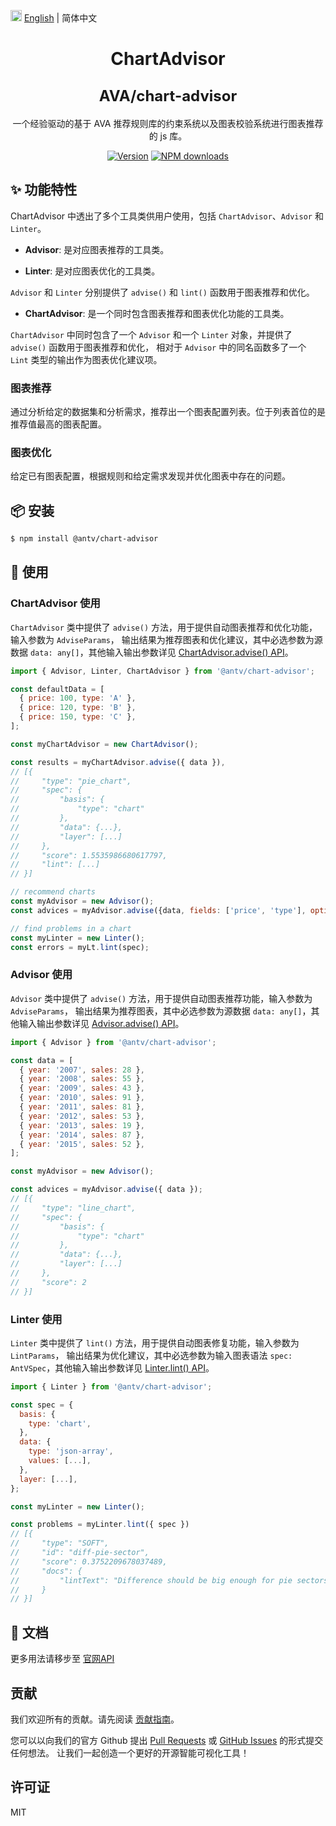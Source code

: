 <img src="https://gw.alipayobjects.com/zos/antfincdn/R8sN%24GNdh6/language.svg" width="18"> [English](./README.md) | 简体中文

<h1 align="center">
  <p>ChartAdvisor</p>
  <span style="font-size: 24px;">AVA/chart-advisor</span>
</h1>

<div align="center">

一个经验驱动的基于 AVA 推荐规则库的约束系统以及图表校验系统进行图表推荐的 js 库。



[![Version](https://badgen.net/npm/v/@antv/chart-advisor)](https://www.npmjs.com/@antv/chart-advisor)
[![NPM downloads](http://img.shields.io/npm/dm/@antv/chart-advisor.svg)](http://npmjs.com/@antv/chart-advisor)
</div>

## ✨ 功能特性

ChartAdvisor 中透出了多个工具类供用户使用，包括 `ChartAdvisor`、`Advisor` 和 `Linter`。


* **Advisor**: 是对应图表推荐的工具类。

* **Linter**: 是对应图表优化的工具类。

`Advisor` 和 `Linter` 分别提供了 `advise()` 和 `lint()` 函数用于图表推荐和优化。

* **ChartAdvisor**: 是一个同时包含图表推荐和图表优化功能的工具类。

`ChartAdvisor` 中同时包含了一个 `Advisor` 和一个 `Linter` 对象，并提供了 `advise()` 函数用于图表推荐和优化，
相对于 `Advisor` 中的同名函数多了一个 `Lint` 类型的输出作为图表优化建议项。

### 图表推荐

通过分析给定的数据集和分析需求，推荐出一个图表配置列表。位于列表首位的是推荐值最高的图表配置。

### 图表优化

给定已有图表配置，根据规则和给定需求发现并优化图表中存在的问题。

## 📦 安装

```bash
$ npm install @antv/chart-advisor
```

## 🔨 使用

### ChartAdvisor 使用

`ChartAdvisor` 类中提供了 `advise()` 方法，用于提供自动图表推荐和优化功能，输入参数为 `AdviseParams`，
输出结果为推荐图表和优化建议，其中必选参数为源数据 `data: any[]`，其他输入输出参数详见 [ChartAdvisor.advise() API](../../api/chart-advisor/chartAdvice)。

```js
import { Advisor, Linter, ChartAdvisor } from '@antv/chart-advisor';

const defaultData = [
  { price: 100, type: 'A' },
  { price: 120, type: 'B' },
  { price: 150, type: 'C' },
];

const myChartAdvisor = new ChartAdvisor();

const results = myChartAdvisor.advise({ data }),
// [{
//     "type": "pie_chart",
//     "spec": {
//         "basis": {
//             "type": "chart"
//         },
//         "data": {...},
//         "layer": [...]
//     },
//     "score": 1.5535986680617797,
//     "lint": [...]
// }]

// recommend charts
const myAdvisor = new Advisor();
const advices = myAdvisor.advise({data, fields: ['price', 'type'], options: { refine: true }});

// find problems in a chart
const myLinter = new Linter();
const errors = myLt.lint(spec);
```

### Advisor 使用

`Advisor` 类中提供了 `advise()` 方法，用于提供自动图表推荐功能，输入参数为 `AdviseParams`，
输出结果为推荐图表，其中必选参数为源数据 `data: any[]`，其他输入输出参数详见 [Advisor.advise() API](../../api/chart-advisor/advice)。

```js
import { Advisor } from '@antv/chart-advisor';

const data = [
  { year: '2007', sales: 28 },
  { year: '2008', sales: 55 },
  { year: '2009', sales: 43 },
  { year: '2010', sales: 91 },
  { year: '2011', sales: 81 },
  { year: '2012', sales: 53 },
  { year: '2013', sales: 19 },
  { year: '2014', sales: 87 },
  { year: '2015', sales: 52 },
];

const myAdvisor = new Advisor();

const advices = myAdvisor.advise({ data });
// [{
//     "type": "line_chart",
//     "spec": {
//         "basis": {
//             "type": "chart"
//         },
//         "data": {...},
//         "layer": [...]
//     },
//     "score": 2
// }]
```

### Linter 使用

`Linter` 类中提供了 `lint()` 方法，用于提供自动图表修复功能，输入参数为 `LintParams`，
输出结果为优化建议，其中必选参数为输入图表语法 `spec: AntVSpec`，其他输入输出参数详见 [Linter.lint() API](../../api/chart-advisor/lint)。

```js
import { Linter } from '@antv/chart-advisor';

const spec = {
  basis: {
    type: 'chart',
  },
  data: {
    type: 'json-array',
    values: [...],
  },
  layer: [...],
};

const myLinter = new Linter();

const problems = myLinter.lint({ spec })
// [{
//     "type": "SOFT",
//     "id": "diff-pie-sector",
//     "score": 0.3752209678037489,
//     "docs": {
//         "lintText": "Difference should be big enough for pie sectors."
//     }
// }]
```


## 📖 文档

更多用法请移步至 [官网API](https://ava.antv.vision/zh/docs/api/chart-advisor/intro)


## 贡献

我们欢迎所有的贡献。请先阅读 [贡献指南](../../zh-CN/CONTRIBUTING.zh-CN.md)。

您可以以向我们的官方 Github 提出 [Pull Requests](https://github.com/antvis/AVA/pulls) 或 [GitHub Issues](https://github.com/antvis/AVA/issues) 的形式提交任何想法。
让我们一起创造一个更好的开源智能可视化工具！

## 许可证

MIT
